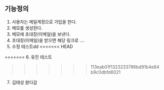 ## 기능정의
1. 사용자는 메일계정으로 가입을 한다.
2. 메모를 생성한다.
3. 메모에 초대장(이메일)을 보낸다.
4. 초대장(이메일)을 받으면 해당 링크로 ....
5. 수정 테스트dd
<<<<<<< HEAD

=======
6. 유진 테스트
>>>>>>> 113eab01f1323233786bd91b4e84b9c0dbfd6021
7. 김태성 왔다감